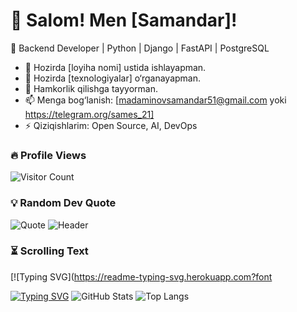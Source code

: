 # 👋 Salom! Men [Samandar]!

🚀 Backend Developer | Python | Django | FastAPI | PostgreSQL

- 🔭 Hozirda [loyiha nomi] ustida ishlayapman.
- 🌱 Hozirda [texnologiyalar] o‘rganayapman.
- 👯 Hamkorlik qilishga tayyorman.
- 📫 Menga bog‘lanish: [madaminovsamandar51@gmail.com yoki https://telegram.org/sames_21]
- ⚡ Qiziqishlarim: Open Source, AI, DevOps


### 🔥 Profile Views
![Visitor Count](https://komarev.com/ghpvc/?username=Madaminof&color=blue&style=flat)

### 💡 Random Dev Quote
![Quote](https://quotes-github-readme.vercel.app/api?type=horizontal&theme=dark)
![Header](https://capsule-render.vercel.app/api?type=waving&color=gradient&height=200&section=header&text=Welcome%20to%20My%20Profile!&fontSize=40&animation=fadeIn)
### ⏳ Scrolling Text
[![Typing SVG](https://readme-typing-svg.herokuapp.com?font

[![Typing SVG](https://readme-typing-svg.herokuapp.com?font=Fira+Code&pause=1000&width=435&lines=The+five+boxing+wizards+jump+quickly;How+vexingly+quick+daft+zebras+jump)](https://git.io/typing-svg)
![GitHub Stats](https://github-readme-stats.vercel.app/api?username=Madaminof&show_icons=true&theme=dark)
![Top Langs](https://github-readme-stats.vercel.app/api/top-langs/?username=Madaminof&layout=compact&theme=dark)

